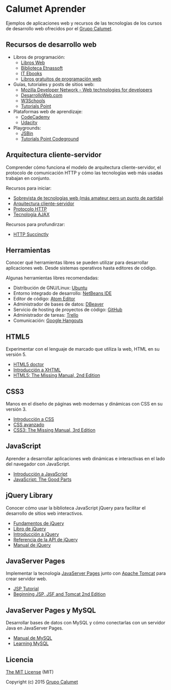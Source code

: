 # Calumet Aprender

Ejemplos de aplicaciones web y recursos de las tecnologías de los cursos de desarrollo web ofrecidos por el [Grupo Calumet](http://cormoran.uis.edu.co/calumet).

## Recursos de desarrollo web

- Libros de programación:
  - [Libros Web](http://librosweb.es)
  - [Biblioteca Etnassoft](http://www.etnassoft.com/biblioteca)
  - [IT Ebooks](http://www.it-ebooks.info)
  - [Libros gratuitos de programación web](https://github.com/vhf/free-programming-books/blob/master/free-programming-books-es.md)
- Guías, tutoriales y posts de sitios web:
  - [Mozilla Developer Network - Web technologies for developers](https://developer.mozilla.org/es/docs/Web)
  - [DesarrolloWeb.com](http://www.desarrolloweb.com)
  - [W3Schools](http://www.w3schools.com)
  - [Tutorials Point](http://www.tutorialspoint.com)
- Plataformas web de aprendizaje:
  - [CodeCademy](http://www.codecademy.com)
  - [Udacity](http://www.udacity.com)
- Playgrounds:
  - [JSBin](http://jsbin.com)
  - [Tutorials Point Codeground](http://www.tutorialspoint.com/codingground.htm)

## Arquitectura cliente-servidor

Comprender cómo funciona el modelo de arquitectura cliente-servidor, el protocolo de comunicación HTTP y cómo las tecnologías web más usadas trabajan en conjunto.

Recursos para iniciar:

- [Sobrevista de tecnologías web (más amateur pero un punto de partida)](https://www.youtube.com/watch?v=3yfxKZWvN8k)
- [Arquitectura cliente-servidor](http://es.wikipedia.org/wiki/Cliente-servidor)
- [Protocolo HTTP](http://es.wikipedia.org/wiki/Hypertext_Transfer_Protocol)
- [Tecnología AJAX](https://es.wikipedia.org/wiki/AJAX)

Recursos para profundirzar:

- [HTTP Succinctly](https://www.syncfusion.com/resources/techportal/details/ebooks/http)

## Herramientas

Conocer qué herramientas libres se pueden utilizar para desarrollar aplicaciones web. Desde sistemas operativos hasta editores de código.

Algunas herramientas libres recomendadas:

- Distribución de GNU/Linux: [Ubuntu](http://ubuntu.com)
- Entorno integrado de desarrollo: [NetBeans IDE](http://netbeans.org)
- Editor de código: [Atom Editor](http://atom.io)
- Administrador de bases de datos: [DBeaver](http://dbeaver.jkiss.org)
- Servicio de hosting de proyectos de código: [GitHub](http://github.com)
- Administrador de tareas: [Trello](http://trello.com)
- Comunicación: [Google Hangouts](http://www.google.com/hangouts)

## HTML5

Experimentar con el lenguaje de marcado que utiliza la web, HTML en su versión 5.

- [HTML5 doctor](http://html5doctor.com)
- [Introducción a XHTML](http://librosweb.es/libro/xhtml)
- [HTML5: The Missing Manual, 2nd Edition](http://www.it-ebooks.info/book/3136)

## CSS3

Manos en el diseño de páginas web modernas y dinámicas con CSS en su versión 3.

- [Introducción a CSS](http://librosweb.es/libro/css)
- [CSS avanzado](http://librosweb.es/libro/css_avanzado)
- [CSS3: The Missing Manual, 3rd Edition](http://it-ebooks.info/book/1356)

## JavaScript

Aprender a desarrollar aplicaciones web dinámicas e interactivas en el lado del navegador con JavaScript.

- [Introducción a JavaScript](http://librosweb.es/libro/javascript)
- [JavaScript: The Good Parts](http://it-ebooks.info/book/274)

## jQuery Library

Conocer cómo usar la biblioteca JavaScript jQuery para facilitar el desarrollo de sitios web interactivos.

- [Fundamentos de jQuery](http://librosweb.es/libro/fundamentos_jquery)
- [Libro de jQuery](http://librojquery.com)
- [Introducción a jQuery](http://prhone.blogspot.com/2013/05/introduccion-la-libreria-javascript.html)
- [Referencia de la API de jQuery](http://www.oscarotero.com/jquery)
- [Manual de jQuery](http://www.desarrolloweb.com/manuales/manual-jquery.html)

## JavaServer Pages

Implementar la tecnología [JavaServer Pages](https://es.wikipedia.org/wiki/JavaServer_Pages) junto con [Apache Tomcat](https://es.wikipedia.org/wiki/Tomcat) para crear servidor web.

- [JSP Tutorial](http://www.tutorialspoint.com/jsp)
- [Beginning JSP, JSF and Tomcat 2nd Edition](http://it-ebooks.info/read/1478)

## JavaServer Pages y MySQL

Desarrollar bases de datos con MySQL y cómo conectarlas con un servidor Java en JavaServer Pages.

- [Manual de MySQL](http://www.desarrolloweb.com/manuales/9)
- [Learning MySQL](http://it-ebooks.info/book/1624)

## Licencia

[The MIT License](http://opensource.org/licenses/MIT) (MIT)

Copyright (c) 2015 [Grupo Calumet](http://cormoran.uis.edu.co/calumet)
